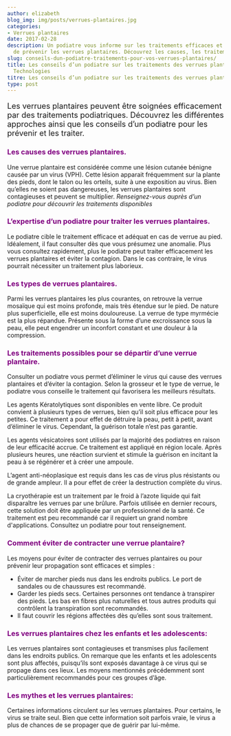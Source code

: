 ```yaml
---
author: elizabeth
blog_img: img/posts/verrues-plantaires.jpg
categories:
- Verrues plantaires
date: 2017-02-28
description: Un podiatre vous informe sur les traitements efficaces et les moyens
  de prévenir les verrues plantaires. Découvrez les causes, les traitements et conseils.
slug: conseils-dun-podiatre-traitements-pour-vos-verrues-plantaires/
title: Les conseils d’un podiatre sur les traitements des verrues plantaires. - Cryos
  Technologies
titre: Les conseils d’un podiatre sur les traitements des verrues plantaires
type: post
---
```


<p style="font-size: 18px;">Les verrues plantaires peuvent être soignées efficacement par des traitements podiatriques. Découvrez les différentes approches ainsi que les conseils d’un podiatre pour les prévenir et les traiter.</p>
<h3 style="color: #800080;">Les causes des verrues plantaires.</h3>
Une verrue plantaire est considérée comme une lésion cutanée bénigne causée par un virus (VPH). Cette lésion apparait fréquemment sur la plante des pieds, dont le talon ou les orteils, suite à une exposition au virus. Bien qu’elles ne soient pas dangereuses, les verrues plantaires sont contagieuses et peuvent se multiplier. <em>Renseignez-vous auprès d’un podiatre pour découvrir les traitements disponibles</em>

<h3 style="color: #800080;">L’expertise d’un podiatre pour traiter les verrues plantaires.</h3>
Le podiatre cible le traitement efficace et adéquat en cas de verrue au pied. Idéalement, il faut consulter dès que vous présumez une anomalie. Plus vous consultez rapidement, plus le podiatre peut traiter efficacement les verrues plantaires et éviter la contagion. Dans le cas contraire, le virus pourrait nécessiter un traitement plus laborieux.

<h3 style="color: #800080;">Les types de verrues plantaires.</h3>
Parmi les verrues plantaires les plus courantes, on retrouve la verrue mosaïque qui est moins profonde, mais très étendue sur le pied. De nature plus superficielle, elle est moins douloureuse. La verrue de type myrmécie est la plus répandue. Présente sous la forme d’une excroissance sous la peau, elle peut engendrer un inconfort constant et une douleur à la compression.

<h3 style="color: #800080;">Les traitements possibles pour se départir d’une verrue plantaire.</h3>
Consulter un podiatre vous permet d’éliminer le virus qui cause des verrues plantaires et d’éviter la contagion. Selon la grosseur et le type de verrue, le podiatre vous conseille le traitement qui favorisera les meilleurs résultats.

Les agents Kératolytiques sont disponibles en vente libre. Ce produit convient à plusieurs types de verrues, bien qu’il soit plus efficace pour les petites. Ce traitement a pour effet de détruire la peau, petit à petit, avant d’éliminer le virus. Cependant, la guérison totale n’est pas garantie.

Les agents vésicatoires sont utilisés par la majorité des podiatres en raison de leur efficacité accrue. Ce traitement est appliqué en région locale. Après plusieurs heures, une réaction survient et stimule la guérison en incitant la peau à se régénérer et à créer une ampoule.

L’agent anti-néoplasique est requis dans les cas de virus plus résistants ou de grande ampleur. Il a pour effet de créer la destruction complète du virus.

La cryothérapie est un traitement par le froid à l’azote liquide qui fait disparaître les verrues par une brûlure. Parfois utilisée en dernier recours, cette solution doit être appliquée par un professionnel de la santé. Ce traitement est peu recommandé car il requiert un grand nombre d'applications. Consultez un podiatre pour tout renseignement.

<h3 style="color: #800080;">Comment éviter de contracter une verrue plantaire?</h3>
Les moyens pour éviter de contracter des verrues plantaires ou pour prévenir leur propagation sont efficaces et simples :
<ul>
	<li>Éviter de marcher pieds nus dans les endroits publics. Le port de sandales ou de chaussures est recommandé.</li>
	<li>Garder les pieds secs. Certaines personnes ont tendance à transpirer des pieds. Les bas en fibres plus naturelles et tous autres produits qui contrôlent la transpiration sont recommandés.</li>
	<li>Il faut couvrir les régions affectées dès qu’elles sont sous traitement.</li>
</ul>
<h3 style="color: #800080;">Les verrues plantaires chez les enfants et les adolescents:</h3>
Les verrues plantaires sont contagieuses et transmises plus facilement dans les endroits publics. On remarque que les enfants et les adolescents sont plus affectés, puisqu’ils sont exposés davantage à ce virus qui se propage dans ces lieux. Les moyens mentionnés précédemment sont particulièrement recommandés pour ces groupes d’âge.

<h3 style="color: #800080;">Les mythes et les verrues plantaires:</h3>
Certaines informations circulent sur les verrues plantaires. Pour certains, le virus se traite seul. Bien que cette information soit parfois vraie, le virus a plus de chances de se propager que de guérir par lui-même.